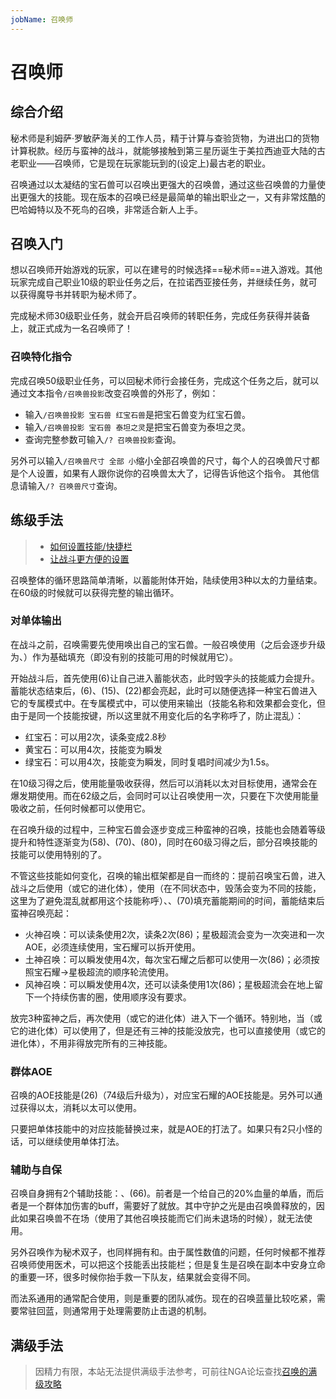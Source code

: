 ```yaml
---
jobName: 召唤师
---
```


# 召唤师
<FloatTOC />

## 综合介绍

秘术师是利姆萨·罗敏萨海关的工作人员，精于计算与查验货物，为进出口的货物计算税款。经历与蛮神的战斗，就能够接触到第三星历诞生于美拉西迪亚大陆的古老职业——召唤师，它是现在玩家能玩到的(设定上)最古老的职业。

召唤通过以太凝结的宝石兽可以召唤出更强大的召唤兽，通过这些召唤兽的力量使出更强大的技能。现在版本的召唤已经是最简单的输出职业之一，又有非常炫酷的巴哈姆特以及不死鸟的召唤，非常适合新人上手。

## 召唤入门

想以召唤师开始游戏的玩家，可以在建号的时候选择==秘术师==进入游戏。其他玩家完成自己职业10级的职业任务之后，在拉诺西亚接任务<quest name="如何加入秘术师行会" />，并继续<quest name="战场上的谋略" />任务，就可以获得魔导书并转职为秘术师了。

完成秘术师30级职业任务<quest name="秘术最高级命题的证明" type="plus" />，就会开启召唤师的转职任务<quest name="业火的召唤" type="plus" />，完成任务获得<item name="召唤师之证" />并装备上，就正式成为一名召唤师了！

### 召唤特化指令

完成召唤50级职业任务<quest type="plus" name="邪道与正道" />，可以回秘术师行会接任务<quest type="plus" name="召唤兽变形" />，完成这个任务之后，就可以通过文本指令`/召唤兽投影`改变召唤兽的外形了，例如：

* 输入`/召唤兽投影 宝石兽 红宝石兽`是把宝石兽变为红宝石兽。
* 输入`/召唤兽投影 宝石兽 泰坦之灵`是把宝石兽变为泰坦之灵。
* 查询完整参数可输入`/? 召唤兽投影`查询。

另外可以输入`/召唤兽尺寸 全部 小`缩小全部召唤兽的尺寸，每个人的召唤兽尺寸都是个人设置，如果有人跟你说你的召唤兽太大了，记得告诉他这个指令。 其他信息请输入`/? 召唤兽尺寸`查询。

## 练级手法

> * [如何设置技能/快捷栏](/ui/hotbar.md)
> * [让战斗更方便的设置](/ui/battle.md)

召唤整体的循环思路简单清晰，以蓄能附体开始，陆续使用3种以太的力量结束。在60级的时候就可以获得完整的输出循环。

### 对单体输出

在战斗之前，召唤需要先使用<Action name="宝石兽召唤" job="秘术师" />唤出自己的宝石兽。一般召唤使用<Action name="毁灭" job="秘术师" />（之后会逐步升级为<Action name="毁坏" job="秘术师" />、<Action name="毁荡"/>）作为基础填充（即没有别的技能可用的时候就用它）。

开始战斗后，首先使用<Action name="以太蓄能" job="秘术师" />(6)让自己进入蓄能状态，此时毁字头的技能威力会提升。蓄能状态结束后，<Action name="红宝石召唤" job="秘术师"/>(6)、<Action name="黄宝石召唤" job="秘术师"/>(15)、<Action name="绿宝石召唤" job="秘术师"/>(22)都会亮起，此时可以随便选择一种宝石兽进入它的专属模式中。在专属模式中，可以使用<Action name="宝石耀" job="秘术师" />来输出（技能名称和效果都会变化，但由于是同一个技能按键，所以这里就不用变化后的名字称呼了，防止混乱）：
* 红宝石：可以用2次<Action name="宝石耀" job="秘术师" />，读条变成2.8秒
* 黄宝石：可以用4次<Action name="宝石耀" job="秘术师" />，技能变为瞬发
* 绿宝石：可以用4次<Action name="宝石耀" job="秘术师" />，技能变为瞬发，同时复唱时间减少为1.5s。

在10级习得<Action name="能量吸收" job="秘术师" />之后，使用能量吸收获得<Status :id="304" name="以太超流" :stack="1"/>，然后可以消耗以太对目标使用<Action name="溃烂爆发" job="秘术师" />，通常会在爆发期使用。而在62级之后，<Action name="能量吸收" job="秘术师" />会同时可以让召唤使用一次<Action :id="7426" name="毁绝" />，只要在下次使用能量吸收之前，任何时候都可以使用它。

在召唤升级的过程中，三种宝石兽会逐步变成三种蛮神的召唤，<Action name="以太蓄能" job="秘术师"/>技能也会随着等级提升和特性逐渐变为<Action name="龙神附体" />(58)、<Action name="龙神召唤" />(70)、<Action name="不死鸟召唤" :id="25831"/>(80)，同时在60级习得<Action name="星极超流" />之后，部分召唤技能的技能可以使用特别的<Action name="星极超流" />了。

不管这些技能如何变化，召唤的输出框架都是自一而终的：提前召唤宝石兽，进入战斗之后使用<Action name="以太蓄能" job="秘术师" />（或它的进化体），使用<Action name="毁荡"/>（在不同状态中，毁荡会变为不同的技能，这里为了避免混乱就都用这个技能称呼）、<Action name="星极超流" />、<Action name="龙神迸发" />(70)填充蓄能期间的时间，蓄能结束后蛮神召唤亮起：
* 火神召唤：可以读条使用2次<Action name="宝石耀" job="秘术师"/>，读条2次<Action name="星极超流" />(86)；星极超流会变为一次突进和一次AOE，必须连续使用，宝石耀可以拆开使用。
* 土神召唤：可以瞬发使用4次<Action name="宝石耀" job="秘术师"/>，每次宝石耀之后都可以使用一次<Action name="星极超流" />(86)；必须按照宝石耀→星极超流的顺序轮流使用。
* 风神召唤：可以瞬发使用4次<Action name="宝石耀" job="秘术师"/>，还可以读条使用1次<Action name="星极超流" />(86)；星极超流会在地上留下一个持续伤害的圈，使用顺序没有要求。

放完3种蛮神之后，再次使用<Action name="以太蓄能" job="秘术师"/>（或它的进化体）进入下一个循环。特别地，当<Action name="以太蓄能" job="秘术师"/>（或它的进化体）可以使用了，但是还有三神的技能没放完，也可以直接使用<Action name="以太蓄能" job="秘术师"/>（或它的进化体），不用非得放完所有的三神技能。

### 群体AOE

召唤的AOE技能是<Action name="迸裂" job="秘术师"/>(26)（74级后升级为<Action name="三重灾祸" />），对应宝石耀的AOE技能是<Action name="宝石辉" job="秘术师"/>。另外可以通过<Action name="能量抽取" />获得以太，消耗以太可以使用<Action name="痛苦核爆" />。

只要把单体技能中的对应技能替换过来，就是AOE的打法了。如果只有2只小怪的话，可以继续使用单体打法。

### 辅助与自保

召唤自身拥有2个辅助技能：<Action name="守护之光" job="秘术师"/>、<Action name="灼热之光" />(66)。前者是一个给自己的20%血量的单盾，而后者是一个群体加伤害的buff，需要好了就放。其中守护之光是由召唤兽释放的，因此如果召唤兽不在场（使用了其他召唤技能而它们尚未退场的时候），就无法使用。

另外召唤作为秘术双子，也同样拥有<Action name="医术" job="秘术师"/>和<Action name="复生" job="秘术师"/>。由于属性数值的问题，任何时候都不推荐召唤师使用医术，可以把这个技能丢出技能栏；但是复生是召唤在副本中安身立命的重要一环，很多时候你抬手救一下队友，结果就会变得不同。

而法系通用的<Action name="即刻咏唱" :id="7561"/>通常配合<Action name="复生" job="秘术师"/>使用，<Action name="昏乱" :id="7560"/>则是重要的团队减伤。现在的召唤蓝量比较吃紧，需要常驻<Action name="醒梦" :id="7562"/>回蓝，<Action name="沉稳咏唱" :id="7559"/>则通常用于处理需要防止击退的机制。

## 满级手法

> 因精力有限，本站无法提供满级手法参考，可前往NGA论坛查找[召唤的满级攻略](https://bbs.nga.cn/thread.php?key=%E5%8F%AC%E5%94%A4&fid=698)
